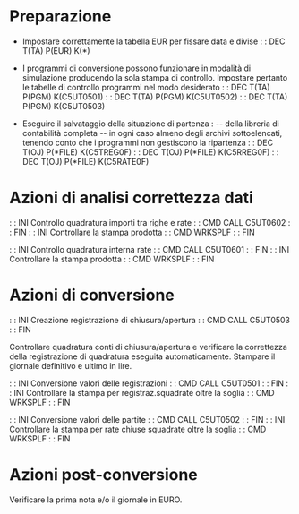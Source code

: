 # Preparazione
 - Impostare correttamente la tabella EUR per fissare data e divise
 :  : DEC T(TA) P(EUR) K(\*)

 - I programmi di conversione possono funzionare in modalità di simulazione producendo la sola stampa di controllo. Impostare pertanto le tabelle di controllo programmi nel modo desiderato
 :  : DEC T(TA) P(PGM) K(C5UT0501)
 :  : DEC T(TA) P(PGM) K(C5UT0502)
 :  : DEC T(TA) P(PGM) K(C5UT0503)

 - Eseguire il salvataggio della situazione di partenza : 
 -- della libreria di contabilità completa
 -- in ogni caso almeno degli archivi sottoelencati, tenendo conto che i programmi non gestiscono la ripartenza
 :  : DEC T(OJ) P(\*FILE) K(C5TREG0F)
 :  : DEC T(OJ) P(\*FILE) K(C5RREG0F)
 :  : DEC T(OJ) P(\*FILE) K(C5RATE0F)

# Azioni di analisi correttezza dati
 :  : INI Controllo quadratura importi tra righe e rate
 :  : CMD CALL C5UT0602
 :  : FIN
 :  : INI Controllare la stampa prodotta
 :  : CMD WRKSPLF
 :  : FIN

 :  : INI Controllo quadratura interna rate
 :  : CMD CALL C5UT0601
 :  : FIN
 :  : INI Controllare la stampa prodotta
 :  : CMD WRKSPLF
 :  : FIN

# Azioni di conversione
 :  : INI Creazione registrazione di chiusura/apertura
 :  : CMD CALL C5UT0503
 :  : FIN

Controllare quadratura conti di chiusura/apertura e verificare la correttezza della registrazione di quadratura eseguita automaticamente.
Stampare il giornale definitivo e ultimo in lire.

 :  : INI Conversione valori delle registrazioni
 :  : CMD CALL C5UT0501
 :  : FIN
 :  : INI Controllare la stampa per registraz.squadrate oltre la soglia
 :  : CMD WRKSPLF
 :  : FIN

 :  : INI Conversione valori delle partite
 :  : CMD CALL C5UT0502
 :  : FIN
 :  : INI Controllare la stampa per rate chiuse squadrate oltre la soglia
 :  : CMD WRKSPLF
 :  : FIN

# Azioni post-conversione
Verificare la prima nota e/o il giornale in EURO.
